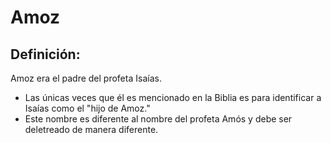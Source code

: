 # Amoz

## Definición: 

Amoz era el padre del profeta Isaías.

* Las únicas veces que él es mencionado en la Biblia es para identificar a Isaías como el "hijo de Amoz."
* Este nombre es diferente al nombre del profeta Amós y debe ser deletreado de manera diferente.

